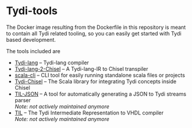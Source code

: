 # Tydi-tools

The Docker image resulting from the Dockerfile in this repository is meant to contain all Tydi related tooling, so you can easily get started with Tydi based development.

The tools included are

- [Tydi-lang](https://github.com/twoentartian/tydi-lang-2) – Tydi-lang compiler
- [Tydi-lang-2-Chisel](https://github.com/ccromjongh/tydi-lang-2-chisel) – A Tydi-lang-IR to Chisel transpiler
- [scala-cli](https://scala-cli.virtuslab.org) – CLI tool for easily running standalone scala files or projects
- [Tydi-Chisel](https://github.com/abs-tudelft/Tydi-Chisel) – The Scala library for integrating Tydi concepts inside Chisel
- [TIL-JSON](https://github.com/jhaenen/JSON_hierachy) – A tool for automatically generating a JSON to Tydi streams parser  
  _Note: not actively maintained anymore_
- [TIL](https://github.com/matthijsr/til-vhdl) – The Tydi Intermediate Representation to VHDL compiler  
  _Note: not actively maintained anymore_

